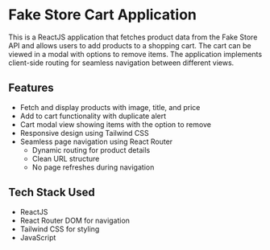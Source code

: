 # Fake Store Cart Application

This is a ReactJS application that fetches product data from the Fake Store API and allows users to add products to a shopping cart. The cart can be viewed in a modal with options to remove items. The application implements client-side routing for seamless navigation between different views.

## Features
- Fetch and display products with image, title, and price
- Add to cart functionality with duplicate alert
- Cart modal view showing items with the option to remove
- Responsive design using Tailwind CSS
- Seamless page navigation using React Router
  - Dynamic routing for product details
  - Clean URL structure
  - No page refreshes during navigation

## Tech Stack Used
- ReactJS
- React Router DOM for navigation
- Tailwind CSS for styling
- JavaScript

